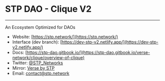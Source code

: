 # STP DAO - Clique V2
***

An Ecosystem Optimized for DAOs
- Website: [https://stp.network/](https://stp.network/)
- Interface (dev branch): [https://dev-stp-v2.netlify.app/](https://dev-stp-v2.netlify.app/)
- Docs: [https://stp-dao.gitbook.io/](https://stp-dao.gitbook.io/verse-network/clique/overview-of-clique)
- Twitter: [@STP_Networks](https://twitter.com/STP_Networks)
- Mirror: [Verse by STP](https://mirror.xyz/0xB9d761AF53845D1F3C68f99c38f4dB6fcCfB66A1)
- Email: [contact@stp.network](https://mail.google.com/mail/u/0/?fs=1&tf=cm&source=mailto&to=contact@stp.network)
